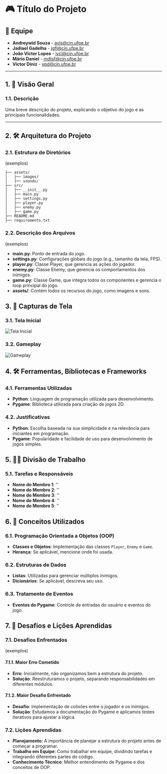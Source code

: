 # **🎮 Título do Projeto**

## 👥 Equipe
- **Andreywid Souza** - ayls@cin.ufpe.br
- **Jadiael Gadelha** - jgfl@cin.ufpe.br
- **João Victor Lopes** - jvcl@cin.ufpe.br
- **Mário Daniel** - mdtsf@cin.ufpe.br
- **Victor Diniz** - vpd@cin.ufpe.br

---

## 1. 📖 Visão Geral

### 1.1. Descrição
Uma breve descrição do projeto, explicando o objetivo do jogo e as principais funcionalidades.

---

## 2. 🛠 Arquitetura do Projeto

### 2.1. Estrutura de Diretórios
(exemplos)

```plaintext
├── assets/
│   ├── images/
│   ├── sounds/
├── src/
│   ├── __init__.py
│   ├── main.py
│   ├── settings.py
│   ├── player.py
│   ├── enemy.py
│   ├── game.py
├── README.md
├── requirements.txt
```

### 2.2. Descrição dos Arquivos
(exemplos)
- **main.py**: Ponto de entrada do jogo.
- **settings.py**: Configurações globais do jogo (e.g., tamanho da tela, FPS).
- **player.py**: Classe Player, que gerencia as ações do jogador.
- **enemy.py**: Classe Enemy, que gerencia os comportamentos dos inimigos.
- **game.py**: Classe Game, que integra todos os componentes e gerencia o loop principal do jogo.
- **assets/**: Contém todos os recursos do jogo, como imagens e sons.

## 3. 📸 Capturas de Tela

### 3.1. Tela Inicial
![Tela Inicial](assets/screenshots/tela_inicial.png)

### 3.2. Gameplay
![Gameplay](assets/screenshots/gameplay.png)

## 4. 🛠 Ferramentas, Bibliotecas e Frameworks

### 4.1. Ferramentas Utilizadas
- **Python**: Linguagem de programação utilizada para desenvolvimento.
- **Pygame**: Biblioteca utilizada para criação de jogos 2D.

### 4.2. Justificativas
- **Python**: Escolha baseada na sua simplicidade e na relevância para iniciantes em programação.
- **Pygame**: Popularidade e facilidade de uso para desenvolvimento de jogos simples.

## 5. 🧑‍💻 Divisão de Trabalho

### 5.1. Tarefas e Responsáveis
- **Nome do Membro 1**: ''
- **Nome do Membro 2**: ''
- **Nome do Membro 3**: ''
- **Nome do Membro 4**: ''
- **Nome do Membro 5**: ''

## 6. 🧠 Conceitos Utilizados

### 6.1. Programação Orientada a Objetos (OOP)
- **Classes e Objetos**: Implementação das classes `Player`, `Enemy` e `Game`.
- **Herança**: Se aplicável, mencione onde foi usada.

### 6.2. Estruturas de Dados
- **Listas**: Utilizadas para gerenciar múltiplos inimigos.
- **Dicionários**: Se aplicável, descreva seu uso.

### 6.3. Tratamento de Eventos
- **Eventos do Pygame**: Controle de entradas do usuário e eventos do jogo.

## 7. 🚧 Desafios e Lições Aprendidas

### 7.1. Desafios Enfrentados 
(exemplos)

#### 7.1.1. Maior Erro Cometido
- **Erro**: Inicialmente, não organizamos bem a estrutura do projeto.
- **Solução**: Reestruturamos o projeto, separando responsabilidades em diferentes módulos.

#### 7.1.2. Maior Desafio Enfrentado
- **Desafio**: Implementação de colisões entre o jogador e os inimigos.
- **Solução**: Estudamos a documentação do Pygame e aplicamos testes iterativos para ajustar a lógica.

### 7.2. Lições Aprendidas
- **Planejamento**: A importância de planejar a estrutura do projeto antes de começar a programar.
- **Trabalho em Equipe**: Como trabalhar em equipe, dividindo tarefas e integrando diferentes partes do código.
- **Conhecimento Técnico**: Melhor entendimento de Pygame e dos conceitos de OOP.



